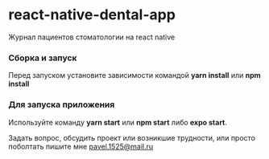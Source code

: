 # react-native-dental-app
Журнал пациентов стоматологии на react native

<h3>
Сборка и запуск</h3>

Перед запуском установите зависимости командой <b>yarn install</b> или <b>npm install</b>

<h3>Для запуска приложения</h3>

Используйте команду  <b>yarn start</b> или <b>npm start</b> либо <b>expo start</b>.

Задать вопрос, обсудить проект или возникшие трудности, или просто поболтать пишите мне pavel.1525@mail.ru

